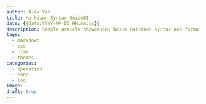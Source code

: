 ```yaml
---
author: Alex Yan
title: Markdown Syntax Guide01
date: {{date:YYYY-MM-DD HH:mm:ss}}
description: Sample article showcasing basic Markdown syntax and formatting for HTML elements.
tags:
  - markdown
  - css
  - html
  - themes
categories:
  - operation
  - code
  - log
image: 
draft: true
---
```


